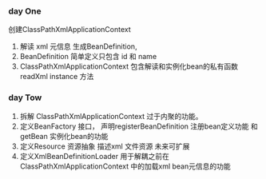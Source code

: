 ### day One
创建ClassPathXmlApplicationContext
1. 解读 xml 元信息 生成BeanDefinition, 
2. BeanDefinition 简单定义只包含 id 和 name
3. ClassPathXmlApplicationContext 包含解读和实例化bean的私有函数
    readXml instance 方法

### day Tow
1. 拆解 ClassPathXmlApplicationContext 过于内聚的功能。
2. 定义BeanFactory 接口， 声明registerBeanDefinition 注册bean定义功能 和 getBean 实例化bean的功能
3. 定义Resource 资源抽象 描述xml 文件资源 未来可扩展
4. 定义XmlBeanDefinitionLoader 用于解耦之前在 ClassPathXmlApplicationContext 中的加载xml bean元信息的功能